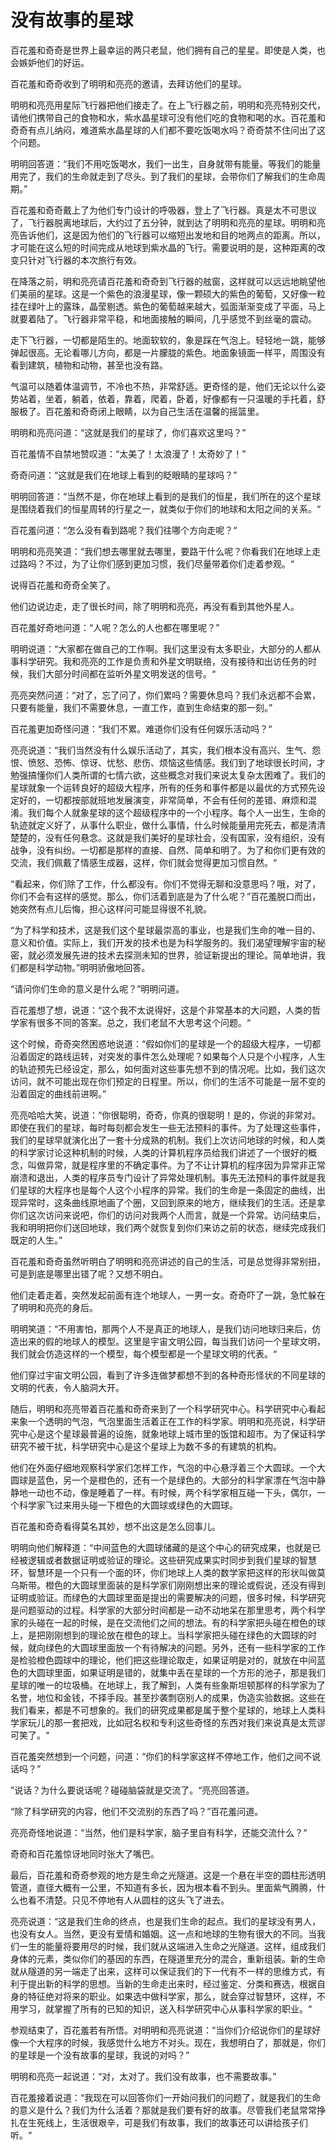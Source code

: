 # 没有故事的星球
百花羞和奇奇是世界上最幸运的两只老鼠，他们拥有自己的星星。即使是人类，也会嫉妒他们的好运。

百花羞和奇奇收到了明明和亮亮的邀请，去拜访他们的星球。

明明和亮亮用星际飞行器把他们接走了。在上飞行器之前，明明和亮亮特别交代，请他们携带自己的食物和水，紫水晶星球可没有他们吃的食物和喝的水。百花羞和奇奇有点儿纳闷，难道紫水晶星球的人们都不要吃饭喝水吗？奇奇禁不住问出了这个问题。

明明回答道：“我们不用吃饭喝水，我们一出生，自身就带有能量。等我们的能量用完了，我们的生命就走到了尽头。到了我们的星球，会带你们了解我们的生命周期。”

百花羞和奇奇戴上了为他们专门设计的呼吸器，登上了飞行器。真是太不可思议了，飞行器脱离地球后，大约过了五分钟，就到达了明明和亮亮的星球。明明和亮亮告诉他们，这是因为他们的飞行器可以缩短出发地和目的地两点的距离。所以，才可能在这么短的时间完成从地球到紫水晶的飞行。需要说明的是，这种距离的改变只针对飞行器的本次旅行有效。

在降落之前，明和亮亮请百花羞和奇奇到飞行器的舷窗，这样就可以远远地眺望他们美丽的星球。这是一个紫色的浪漫星球，像一颗硕大的紫色的葡萄，又好像一粒挂在绿叶上的露珠，晶莹剔透。紫色的葡萄越来越大，弧面渐渐变成了平面，马上就要着陆了。飞行器非常平稳，和地面接触的瞬间，几乎感觉不到丝毫的震动。

走下飞行器，一切都是陌生的。地面软软的，象是踩在气泡上。轻轻地一跳，能够弹起很高。无论看哪儿方向，都是一片朦胧的紫色。地面象镜面一样平，周围没有看到建筑，植物和动物，甚至也没有路。

气温可以随着体温调节，不冷也不热，非常舒适。更奇怪的是，他们无论以什么姿势站着，坐着，躺着，依着，靠着，爬着，卧着，好像都有一只温暖的手托着，舒服极了。百花羞和奇奇闭上眼睛，以为自己生活在温馨的摇篮里。

明明和亮亮问道：“这就是我们的星球了，你们喜欢这里吗？”

百花羞情不自禁地赞叹道：“太美了！太浪漫了！太奇妙了！”

奇奇问道：“这就是我们在地球上看到的眨眼睛的星球吗？”

明明回答道：“当然不是，你在地球上看到的是我们的恒星，我们所在的这个星球是围绕着我们的恒星周转的行星之一，就类似于你们的地球和太阳之间的关系。“

百花羞问道：“怎么没有看到路呢？我们往哪个方向走呢？“

明明和亮亮笑道：“我们想去哪里就去哪里，要路干什么呢？你看我们在地球上走过路吗？不过，为了让你们感到更加习惯，我们尽量带着你们走着参观。“

说得百花羞和奇奇全笑了。

他们边说边走，走了很长时间，除了明明和亮亮，再没有看到其他外星人。

百花羞好奇地问道：“人呢？怎么的人也都在哪里呢？”

明明说道：“大家都在做自己的工作啊。我们这里没有太多职业，大部分的人都从事科学研究。我和亮亮的工作是负责和外星文明联络，没有接待和出访任务的时候，我们大部分时间都在监听外星文明发送的信号。“

亮亮突然问道：“对了，忘了问了，你们累吗？需要休息吗？我们永远都不会累，只要有能量，我们不需要休息，一直工作，直到生命结束的那一刻。”

百花羞更加奇怪问道：“我们不累。难道你们没有任何娱乐活动吗？“

亮亮说道：“我们当然没有什么娱乐活动了，其实，我们根本没有高兴、生气、怨恨、愤怒、恐怖、惊讶、忧愁、悲伤、烦恼这些情感。我们到了地球很长时间，才勉强搞懂你们人类所谓的七情六欲，这些概念对我们来说太复杂太困难了。我们的星球就象一个运转良好的超级大程序，所有的任务和事件都是以最优的方式预先设定好的，一切都按部就班地发展演变，非常简单，不会有任何的差错、麻烦和混淆。我们每个人就象星球的这个超级程序中的一个小程序。每个人一出生，生命的轨迹就定义好了，从事什么职业，做什么事情，什么时候能量用完死去，都是清清楚楚的，没有任何悬念。这就是我们美好的星球社会，没有国家，没有组织，没有战争，没有纠纷。一切都是那样的直接、自然、简单和明了。为了和你们更有效的交流，我们佩戴了情感生成器，这样，你们就会觉得更加习惯自然。“

“看起来，你们除了工作，什么都没有。你们不觉得无聊和没意思吗？哦，对了，你们不会有这样的感觉。那么，你们活着到底是为了什么呢？”百花羞脱口而出，她突然有点儿后悔，担心这样问可能显得很不礼貌。

“为了科学和技术，这是我们这个星球最崇高的事业，也是我们生命的唯一目的、意义和价值。实际上，我们开发的技术也是为科学服务的。我们渴望理解宇宙的秘密，就必须发展先进的技术去探测未知的世界，验证新提出的理论。简单地讲，我们都是科学动物。”明明骄傲地回答。

“请问你们生命的意义是什么呢？”明明问道。

百花羞想了想，说道：“这个我不太说得好，这是个非常基本的大问题，人类的哲学家有很多不同的答案。总之，我们老鼠不大思考这个问题。“

这个时候，奇奇突然困惑地说道：“假如你们的星球是一个的超级大程序，一切都沿着固定的路线运转，对突发的事件怎么处理呢？如果每个人只是个小程序，人生的轨迹预先已经设定，那么，如何面对这些事先想不到的情况呢。比如，我们这次访问，就不可能出现在你们预定的日程里。所以，你们的生活不可能是一层不变的沿着固定的曲线前进啊。”

亮亮哈哈大笑，说道：“你很聪明，奇奇，你真的很聪明！是的，你说的非常对。即使在我们的星球，每时每刻都会发生一些无法预料的事件。为了处理这些事件，我们的星球早就演化出了一套十分成熟的机制。我们上次访问地球的时候，和人类的科学家讨论这种机制的时候，人类的计算机程序员给我们讲述了一个很好的概念，叫做异常，就是程序里的不确定事件。为了不让计算机的程序因为异常非正常崩溃和退出，人类的程序员专门设计了异常处理机制。事先无法预料的事件就是我们星球的大程序也是每个人这个小程序的异常。我们的生命是一条固定的曲线，出现异常时，这条曲线原地画了个圈，又回到原来的地方，继续我们的生活。还是拿你们这次访问来说吧，你们的访问对我两个人而言，就是一个异常。访问结束后，我和明明把你们送回地球，我们两个就恢复到你们来访之前的状态，继续完成我们既定的人生。”

百花羞和奇奇虽然听明白了明明和亮亮讲述的自己的生活，可是总觉得非常别扭，可是到底是哪里出错了呢？又想不明白。

他们走着走着，突然发起前面有连个地球人，一男一女。奇奇吓了一跳，急忙躲在了明明和亮亮的身后。

明明笑道：“不用害怕，那两个人不是真正的地球人，是我们访问地球归来后，仿造出来的假的地球人的模型。这里是宇宙文明公园，每当我们访问一个星球文明，我们就会仿造这样的一个模型，每个模型都是一个星球文明的代表。“

他们穿过宇宙文明公园，看到了许多连做梦都想不到的各种奇形怪状的不同星球的文明的代表，令人脑洞大开。

随后，明明和亮亮带着百花羞和奇奇来到了一个科学研究中心。科学研究中心看起来象一个透明的气泡，气泡里面生活着正在工作的科学家。明明和亮亮说，科学研究中心是这个星球最普遍的设施，就象地球上城市里的饭馆和超市。为了保证科学研究不被干扰，科学研究中心是这个星球上为数不多的有建筑的机构。

他们在外面仔细地观察科学家们怎样工作，气泡的中心悬浮着三个大圆球。一个大圆球是蓝色，另一个是橙色的，还有一个是绿色的。大部分的科学家漂在气泡中静静地一动也不动，像是睡着了一样。有时候，两个科学家相互碰一下头，偶尔，一个科学家飞过来用头碰一下橙色的大圆球或绿色的大圆球。

百花羞和奇奇看得莫名其妙，想不出这是怎么回事儿。

明明向他们解释道：“中间蓝色的大圆球储藏的是这个中心的研究成果，也就是已经被逻辑或者数据证明或验证的理论。这些研究成果实时同步到我们星球的智慧环，智慧环是一个只有一个面的环，你们地球上人类的数学家把这样的形状叫做莫乌斯带。橙色的大圆球里面装的是科学家们刚刚想出来的理论或假说，还没有得到证明或验证。而绿色的大圆球里面是提出的需要解决的问题，很多时候，科学研究是问题驱动的过程。科学家的大部分时间都是一动不动地呆在那里思考，两个科学家的头碰在一起的时候，是在交流他们之间的想法。有的科学家把头碰在橙色的球上，是把刚刚想到的理论放在橙色的球上。当科学家把头碰在绿色的大圆球的时候，就向绿色的大圆球里面放一个有待解决的问题。另外，还有一些科学家的工作是检验橙色圆球中的理论，他们把这些理论取走，如果证明是对的，就放在中间蓝色的大圆球里面，如果证明是错的，就集中丢在星球的一个方形的池子，那是我们星球的唯一的垃圾桶。在地球上，我了解到，人类有些象斯坦顿那样的科学家为了名誉，地位和金钱，不择手段。甚至抄袭剽窃别人的成果，伪造实验数据。这些在我们看来，都是不可想象的。我们的研究成果都是属于整个星球的，地球上人类科学家玩儿的那一套把戏，比如冠名权和专利这些奇怪的东西对我们来说真是太荒谬可笑了。“

百花羞突然想到一个问题，问道：“你们的科学家这样不停地工作，他们之间不说话吗？”

”说话？为什么要说话呢？碰碰脑袋就是交流了。“亮亮回答道。

“除了科学研究的内容，他们不交流别的东西了吗？”百花羞问道。

亮亮奇怪地说道：“当然，他们是科学家，脑子里自有科学，还能交流什么？“

奇奇和百花羞惊讶地同时张大了嘴巴。

最后，百花羞和奇奇参观的地方是生命之光隧道。这是一个悬在半空的圆柱形透明管道，直径大概有一公里，不知道有多长，因为根本看不到头。里面紫气腾腾，什么也看不清楚。只见不停地有人从圆柱的这头飞了进去。

亮亮说道：“这是我们生命的终点，也是我们生命的起点。我们的星球没有男人，也没有女人。当然，更没有爱情和婚姻。这一点和地球的生物有很大的不同。当我们一生的能量将要用尽的时候，我们就从这端进入生命之光隧道。这样，组成我们身体的元素，类似你们的基因的东西，在隧道里充分的混合，重新组装。新的生命就从隧道的另一端走了出来，这样可以保证我们的下一代有不一样的思维方式，有利于提出新的科学的思想。当新的生命走出来时，经过鉴定、分类和赛选，根据自身的特征绝对将来的职业。如果选中做科学家，那么，就会穿过智慧环，这样，不用学习，就掌握了所有的已知的知识，送入科学研究中心从事科学家的职业。“

参观结束了，百花羞若有所悟。对明明和亮亮说道：“当你们介绍说你们的星球好像一个大程序的时候，我感觉什么地方不对头。现在，我想明白了，那就是，你们的星球是一个没有故事的星球，我说的对吗？”

明明和亮亮一起说道：“对，太对了。我们没有故事，也不需要故事。”

百花羞接着说道：“我现在可以回答你们一开始问我们的问题了，就是我们的生命的意义是什么？我们为什么活着？那就是我们要有好的故事。尽管我们老鼠常常挣扎在生死线上，生活很艰辛，可是我们有故事，我们的故事还可以讲给孩子们听。“
